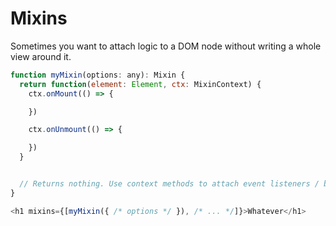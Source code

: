 # Mixins

Sometimes you want to attach logic to a DOM node without writing a whole view around it.

```js
function myMixin(options: any): Mixin {
  return function(element: Element, ctx: MixinContext) {
    ctx.onMount(() => {

    })

    ctx.onUnmount(() => {

    })
  }


  // Returns nothing. Use context methods to attach event listeners / behavior / whatever.
}

<h1 mixins={[myMixin({ /* options */ }), /* ... */]}>Whatever</h1>
```
